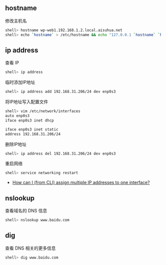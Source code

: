 ## hostname

修改主机名

```sh
shell> hostname wp-web1.192.168.1.2.local.aisuhua.net
shell> echo `hostname` > /etc/hostname && echo "127.0.0.1 `hostname` `hostname -s`" >> /etc/hosts
```

## ip address

查看 IP

```sh
shell> ip address
```

临时添加IP地址

```sh
shell> ip address add 192.168.31.206/24 dev enp0s3
```

将IP地址写入配置文件

```sh
shell> vim /etc/network/interfaces
auto enp0s3
iface enp0s3 inet dhcp

iface enp0s3 inet static
address 192.168.31.206/24
```

删除IP地址

```sh
shell> ip address del 192.168.31.206/24 dev enp0s3
```

重启网络

```sh
shell> service networking restart
```

- [How can I (from CLI) assign multiple IP addresses to one interface?](https://askubuntu.com/questions/547289/how-can-i-from-cli-assign-multiple-ip-addresses-to-one-interface)

## nslookup

查看域名的 DNS 信息

```sh
shell> nslookup www.baidu.com   
```

## dig

查看 DNS 相关的更多信息

```sh
shell> dig www.baidu.com
```

